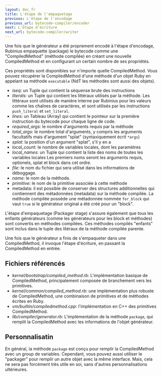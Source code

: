 ```yaml
---
layout: doc_fr
title: L'étape de l'empaquetage
previous: L'étape de l'encodage
previous_url: bytecode-compiler/encoder
next: L'étape d'écriture
next_url: bytecode-compiler/writer
---
```


Une fois que le générateur a été proprement encodé à l'étape d'encodage,
Rubinius empaquette (package) le bytecode comme une "CompiledMethod" 
(méthode compilée) en créant une nouvelle CompiledMethod 
et en configurant un certain nombre de ses propriétés.

Ces propriétés sont disponibles sur n'importe quelle CompiledMethod.
Vous pouvez récupérer la CompiledMethod d'une méthode d'un objet Ruby
en appelant sa méthode `executable` (NdT les méthodes sont aussi des objets). 

* *iseq*: un Tuple qui contient la séquense brute des instructions
* *literals*: un Tuple qui contient les littéraux utilisés par la méthode.
  Les littéraux sont utilisés de manière interne par Rubinius pour les 
  valeurs comme les chaînes de caractères, et sont utilisés par les 
  instructions `push_literal` et `set_literal`.
* *lines*: un Tableau (Array) qui contient le pointeur sur la première instruction
   du bytecode pour chaque ligne de code.
* *required_args*: le nombre d'arguments requis par la méthode
* *total_args*: le nombre total d'arguments, y compris les arguments facultatifs
  mais d'argument "splat" (syntaxiquement écrit `*args`)
* *splat*: la position d'un argument "splat", s'il y en a
* *local_count*: le nombre de variables locales, dont les paramètres
* *local_names*: un Tuple qui contient la liste des noms de toutes les variables locales
  Les premiers noms seront les arguments requis, optionels, splat et block 
  dans cet ordre.
* *file*: le nom du fichier qui sera utilisé dans les informations de déboggage.
* *name*: le nom de la méthode.
* *primitive*: le nom de la primitive associée à cette méthode
* metadata: il est possible de conserver des structures additionnelles 
  qui contiennent des métadonnées (metadata) sur la méthode compilée. 
  La méthode compilée possède une métadonnée nommée `for_block`
  qui vaut `true` si le générateur original a été créé pour un "block".
  
L'étape d'empaquetage (Packager stage) s'assure également que tous 
les enfants générateurs (comme les générateurs pour les block et méthodes)
sont convertis en méthodes compilées. Ces méthodes compilés "enfants" 
sont inclus dans le tuple des litéraux de la méthode compilée parente.

Une fois que le générateur a finis de s'empaqueter dans une CompiledMethod,
il invoque l'étape d'écriture, en passant la CompiledMethod en entrée.

## Fichiers référencés

* *kernel/bootstrap/compiled_method.rb*: L'implémentation basique de 
   CompiledMethod, principalement composée de branchement vers les 
   primitives.
* *kernel/common/compiled_method.rb*: une implémentation plus robuste
   de CompiledMethod, une combinaison de primitives et de méthodes
   écrites en Ruby.
* *vm/builtin/compiledmethod.cpp*: l'implémentation en C++ 
  des primitives CompiledMethod.
* *lib/compiler/generator.rb*: L'implémentation de la méthode 
  `package`, qui remplit la CompiledMethod avec les informations
  de l'objet générateur.

## Personnalisatin

En général, la méthode `package` est conçu pour remplir la
CompiledMethod avec un group de variables. Cependant, vous
pouvez aussi utiliser le "packager" pour remplir un autre objet
avec la même interface. Mais, cela ne sera pas forcément très
utile en soi, sans d'autres personnalisations ultérieures.